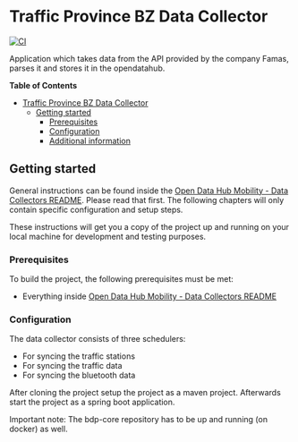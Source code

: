 <!--
SPDX-FileCopyrightText: NOI Techpark <digital@noi.bz.it>

SPDX-License-Identifier: CC0-1.0
-->

# Traffic Province BZ Data Collector


[![CI](https://github.com/noi-techpark/bdp-commons/actions/workflows/ci-traffic-provbz.yml/badge.svg)](https://github.com/noi-techpark/bdp-commons/actions/workflows/ci-trafficbz.yml)

Application which takes data from the API provided by the company Famas, parses it
and stores it in the opendatahub.

**Table of Contents**
- [Traffic Province BZ Data Collector](#traffic-provBZ-data-collector)
	- [Getting started](#getting-started)
		- [Prerequisites](#prerequisites)
		- [Configuration](#configuration)
		- [Additional information](#additional-information)

## Getting started

General instructions can be found inside the [Open Data Hub Mobility - Data
Collectors README](../../README.md). Please read that first. The following
chapters will only contain specific configuration and setup steps.

These instructions will get you a copy of the project up and running on your
local machine for development and testing purposes.

### Prerequisites

To build the project, the following prerequisites must be met:
- Everything inside [Open Data Hub Mobility - Data Collectors README](../../README.md#prerequisites)

### Configuration

The data collector consists of three schedulers:
- For syncing the traffic stations
- For syncing the traffic data
- For syncing the bluetooth data

After cloning the project setup the project as a maven project. Afterwards start the project as a spring boot application.

Important note: The bdp-core repository has to be up and running (on docker) as well.
